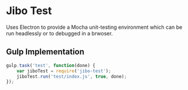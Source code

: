 # Jibo Test

Uses Electron to provide a Mocha unit-testing environment which can be run headlessly or to debugged in a brwoser. 

## Gulp Implementation

```js
gulp.task('test', function(done) {
    var jiboTest = require('jibo-test');
    jiboTest.run('test/index.js', true, done);
});
```